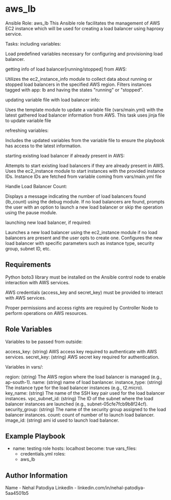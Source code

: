 aws_lb
=========

Ansible Role: aws_lb
This Ansible role facilitates the management of AWS EC2 instance which will be used for creating a load balancer using haproxy service.

Tasks:
including variables: 

Load predefined variables necessary for configuring and provisioning load balancer.

getting info of load balancer[running/stopped] from AWS:

Utilizes the ec2_instance_info module to collect data about running or stopped load balancers in the specified AWS region.
Filters instances tagged with app: lb and having the states "running" or "stopped".

updating variable file with load balancer info:

Uses the template module to update a variable file (vars/main.yml) with the latest gathered load balancer information from AWS.
This task uses jinja file to update variable file

refreshing variables:

Includes the updated variables from the variable file to ensure the playbook has access to the latest information.



starting existing load balancer if already present in AWS:

Attempts to start existing load balancers if they are already present in AWS.
Uses the ec2_instance module to start instances with the provided instance IDs.
Instance IDs are fetched from variable coming from vars/main.yml file

Handle Load Balancer Count:

Displays a message indicating the number of load balancers found (lb_count) using the debug module.
If no load balancers are found, prompts the user with an option to launch a new load balancer or skip the operation using the pause module.

launching new load balancer, if required:

Launches a new load balancer using the ec2_instance module if no load balancers are present and the user opts to create one.
Configures the new load balancer with specific parameters such as instance type, security group, subnet ID, etc.

Requirements
------------

Python boto3 library must be installed on the Ansible control node to enable interaction with AWS services.

AWS credentials (access_key and secret_key) must be provided to interact with AWS services.

Proper permissions and access rights are required by Controller Node to perform operations on AWS resources.

Role Variables
--------------

Variables to be passed from outside:

access_key: (string) AWS access key required to authenticate with AWS services.
secret_key: (string) AWS secret key required for authentication.

Variables in vars/:

region: (string) The AWS region where the load balancer is managed (e.g., ap-south-1).
name: (string) name of load banlancer.
instance_type: (string) The instance type for the load balancer instances (e.g., t2.micro).
key_name: (string) The name of the SSH key pair used for the load balancer instances.
vpc_subnet_id: (string) The ID of the subnet where the load balancer instances are launched (e.g., subnet-05cfe7fcb9b8f24cf).
security_group: (string) The name of the security group assigned to the load balancer instances.
count: count of number of to launch load balancer.
image_id: (string) ami id used to launch load balancer.

Example Playbook
----------------

- name: testing role
  hosts: localhost
  become: true
  vars_files:
    - credentials.yml
  roles:
    - aws_lb


Author Information
------------------

Name - Nehal Patodiya
LinkedIn - linkedin.com/in/nehal-patodiya-5aa4501b5
